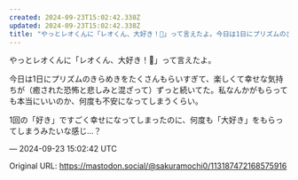 ```yaml
---
created: 2024-09-23T15:02:42.338Z
updated: 2024-09-23T15:02:42.338Z
title: "やっとレオくんに「レオくん、大好き！🩷」って言えたよ。今日は1日にプリズムのきら[...]"
---
```


<p>やっとレオくんに「レオくん、大好き！🩷」って言えたよ。</p><p>今日は1日にプリズムのきらめきをたくさんもらいすぎて、楽しくて幸せな気持ちが（癒された恐怖と悲しみと混ざって）ずっと続いてた。私なんかがもらっても本当にいいのか、何度も不安になってしまうくらい。</p><p>1回の「好き」ですごく幸せになってしまったのに、何度も「大好き」をもらってしまうみたいな感じ…？</p>

&mdash; 2024-09-23 15:02:42 UTC

Original URL: https://mastodon.social/@sakuramochi0/113187472168575916
